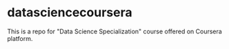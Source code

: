 # datasciencecoursera
This is a repo for "Data Science Specialization" course offered on Coursera platform.
